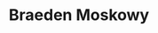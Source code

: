 ---
title: Braeden Moskowy
name: Braeden Moskowy
name-sort: Moskowy, Braeden
totals:
- event: Brier
  games: 33
  wins: 14
  losses: 19
  inturn-total: 296
  inturn-percent: 84
  outturn-total: 326
  outturn-percent: 86
  draw-total: 269
  draw-percent: 84
  takeout-total: 353
  takeout-percent: 87
  shots-total: 622
  shots-percent: 85
- event: Trials (Men)
  games: 8
  wins: 4
  losses: 4
  inturn-total: 90
  inturn-percent: 84
  outturn-total: 68
  outturn-percent: 88
  draw-total: 58
  draw-percent: 85
  takeout-total: 100
  takeout-percent: 86
  shots-total: 158
  shots-percent: 86
years:
- year: 2013
  event: Brier
  team: SK
  position: Third
  games: 11
  wins: 5
  losses: 6
  inturn-total: 102
  inturn-percent: 85
  outturn-total: 110
  outturn-percent: 84
  draw-total: 100
  draw-percent: 82
  takeout-total: 112
  takeout-percent: 87
  shots-total: 212
  shots-percent: 84
- year: 2015
  event: Brier
  team: MB
  position: Third
  games: 11
  wins: 4
  losses: 7
  inturn-total: 109
  inturn-percent: 88
  outturn-total: 103
  outturn-percent: 89
  draw-total: 88
  draw-percent: 86
  takeout-total: 124
  takeout-percent: 91
  shots-total: 212
  shots-percent: 89
- year: 2018
  event: Brier
  team: MB
  position: Third
  games: 11
  wins: 5
  losses: 6
  inturn-total: 85
  inturn-percent: 80
  outturn-total: 113
  outturn-percent: 86
  draw-total: 81
  draw-percent: 84
  takeout-total: 117
  takeout-percent: 83
  shots-total: 198
  shots-percent: 83
- year: 2017
  event: Trials (Men)
  team: Carr
  position: Third
  games: 8
  wins: 4
  losses: 4
  inturn-total: 90
  inturn-percent: 84
  outturn-total: 68
  outturn-percent: 88
  draw-total: 58
  draw-percent: 85
  takeout-total: 100
  takeout-percent: 86
  shots-total: 158
  shots-percent: 86
vs:
- Asselin, Felix
- Barry, Josh
- Bezanson, Jared
- Bilesky, Andrew
- Borden, Robert
- Bottcher, Brendan
- Breckon, Graham
- Camm, Mathew
- Carmody, Anson
- Carruthers, Reid
- Case, Peter
- Casey, Adam
- Chorostkowski, Brad
- Cotter, Jim
- Crete, Martin
- Crowell, Phil
- Dion, William
- Doherty, Robert
- Dunstone, Matthew
- Eldridge, Zach
- Epping, John
- Errington, Derek
- Fitzner-LeBlanc, Ian
- Flasch, Colton
- Flemming, Paul
- Fournier, Mike
- Fry, Ryan
- Gallant, Brett
- Gallant, Chris
- Grattan, James
- Griffith, Ty
- Gushue, Brad
- Harnden, E.J.
- Harnden, Ryan
- Hebert, Ben
- Howard, Glenn
- Howard, Scott
- Jacobs, Brad
- Janssen, Patrick
- Jeffrey, Chris
- Kean, Mark
- Kennedy, Marc
- Kingdon, Wade
- Koe, Jamie
- Koe, Kevin
- Kopf, Steve
- Kuhn, Ryan
- Laing, Brent
- Laycock, Steve
- Ledgerwood, Sean
- MacFadyen, Alex
- MacKenzie, Eddie
- Mackey, Peter
- Mallais, Jeremy
- March, Tim
- Martin, Karrick
- Martin, Kevin
- Mathers, David
- McCann, Andy
- McEwen, Mike
- Mead, Jonathan
- Menard, Jean-Michel
- Menard, Philippe
- Middaugh, Wayne
- Mittelstadt, Kelly
- Morris, John
- Moulding, Darren
- Murphy, Jamie
- Muyres, Dallan
- Muyres, Kirk
- Nadeau, Jeff
- Naugler, Tom
- Neufeld, B.J.
- Neufeld, Denni
- Nichols, Mark
- Roach, Darren
- Roach, Jason
- Rycroft, Carter
- Saccary, Scott
- Savill, Craig
- Sawatsky, Rick
- Simmons, Pat
- Smith, Kent
- St.Louis, David
- Stoughton, Jeff
- Sylvain, Eric
- Thiessen, Brad
- Thiessen, Nolan
- Trepanier, Jean-Francois
- Walker, Geoff
- Watson, Aaron
- Whitehead, Mark
- Wozniak, Matt
- Griffith, Tyrel
- Schneider, Catlin
- Thomas, Charley
---
